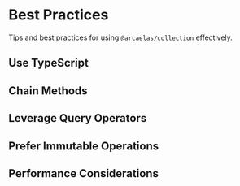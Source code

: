 # Best Practices

Tips and best practices for using `@arcaelas/collection` effectively.

## Use TypeScript
## Chain Methods
## Leverage Query Operators
## Prefer Immutable Operations
## Performance Considerations
